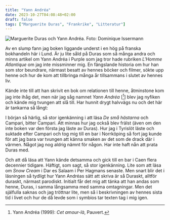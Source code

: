 ```yaml
---
title: "Yann Andréa"
date: 2023-10-27T04:08:48+02:00
draft: false
tags: ["Marguerite Duras", "Frankrike", "Litteratur"]
---
```

![Marguerite Duras och Yann Andréa. Foto: Dominique Issermann](/images/yann-andrea.png "Marguerite Duras och Yann Andréa. Foto: Dominique Issermann")

Av en slump fann jag boken liggande underst i en hög på franska bokhandeln här i Lund. Är ju lite såld på Duras som så många andra och minns artikel om Yann Andréa i Purple som jag tror hade rubriken _L'Homme Atlantique_ om jag inte missminner mig. En fängslande historia om hur han som stor beundrare, närmast besatt av hennes böcker och filmer, sökte upp henne och hur de kom att tillbringa många år tillsammans i slutet av hennes liv. 

Kände inte till att han skrivit en bok om relationen till henne, åtminstone kom jag inte ihåg det, men när jag såg namnet _Yann Andréa_ [[^1]] blev jag nyfiken och kände mig tvungen att slå till. Har hunnit drygt halvvägs nu och det här är tankarna så långt:

I början så härlig, så stor igenkänning i att läsa _De små hästarna_ och Campari, bitter Campari. Att minnas hur jag också blev frälst (även om den inte boken var den första jag läste av Duras). Hur jag i Tyrislöt läste och suktade efter Campari och tog mig till en bar i Norrköping så fort jag kunde för att jag bara var tvungen att känna smaken av det som de drack där i värmen. Något jag nog aldrig nämnt för någon. Har inte haft nån att prata Duras med. 

Och att då läsa att Yann kände detsamma och gick till en bar i Caen flera decennier tidigare. Häftigt, som sagt, så stor igenkänning. Lite som att läsa om *Snow Cream* i Dar es Salaam i Per Hagmans senaste. Men snart blir det i läsningen så tydligt hur Yann Andréas sätt att skriva är så Duraskt, alltför duraskt, närmast parodiskt. Initialt får det mig att tänka att han andas som henne, Duras, i samma långsamma med samma omtagningar. Men det själfulla saknas och jag tröttnar lite, men så i beskrivningen av hennes sista tid i livet och hur de då levde som i symbios tar texten tag i mig igen. 

[^1]: Yann Andréa (1999): _Cet amour-là_, Pauvert.

